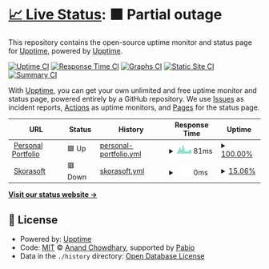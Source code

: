 # [📈 Live Status](https://demo.upptime.js.org): <!--live status--> **🟧 Partial outage**

This repository contains the open-source uptime monitor and status page for [Upptime](https://upptime.js.org), powered by [Upptime](https://github.com/upptime/upptime).

[![Uptime CI](https://github.com/upptime/upptime/workflows/Uptime%20CI/badge.svg)](https://github.com/upptime/upptime/actions?query=workflow%3A%22Uptime+CI%22)
[![Response Time CI](https://github.com/upptime/upptime/workflows/Response%20Time%20CI/badge.svg)](https://github.com/upptime/upptime/actions?query=workflow%3A%22Response+Time+CI%22)
[![Graphs CI](https://github.com/upptime/upptime/workflows/Graphs%20CI/badge.svg)](https://github.com/upptime/upptime/actions?query=workflow%3A%22Graphs+CI%22)
[![Static Site CI](https://github.com/upptime/upptime/workflows/Static%20Site%20CI/badge.svg)](https://github.com/upptime/upptime/actions?query=workflow%3A%22Static+Site+CI%22)
[![Summary CI](https://github.com/upptime/upptime/workflows/Summary%20CI/badge.svg)](https://github.com/upptime/upptime/actions?query=workflow%3A%22Summary+CI%22)

With [Upptime](https://upptime.js.org), you can get your own unlimited and free uptime monitor and status page, powered entirely by a GitHub repository. We use [Issues](https://github.com/upptime/upptime/issues) as incident reports, [Actions](https://github.com/upptime/upptime/actions) as uptime monitors, and [Pages](https://demo.upptime.js.org) for the status page.

<!--start: status pages-->
<!-- This summary is generated by Upptime (https://github.com/upptime/upptime) -->
<!-- Do not edit this manually, your changes will be overwritten -->
<!-- prettier-ignore -->
| URL | Status | History | Response Time | Uptime |
| --- | ------ | ------- | ------------- | ------ |
| <img alt="" src="https://icons.duckduckgo.com/ip3/rajat-kashyap-portfolio.vercel.app.ico" height="13"> [Personal Portfolio](https://rajat-kashyap-portfolio.vercel.app) | 🟩 Up | [personal-portfolio.yml](https://github.com/STRK-ND/sites_uptime/commits/HEAD/history/personal-portfolio.yml) | <details><summary><img alt="Response time graph" src="./graphs/personal-portfolio/response-time-week.png" height="20"> 81ms</summary><br><a href="https://demo.upptime.js.org/history/personal-portfolio"><img alt="Response time 81" src="https://img.shields.io/endpoint?url=https%3A%2F%2Fraw.githubusercontent.com%2FSTRK-ND%2Fsites_uptime%2FHEAD%2Fapi%2Fpersonal-portfolio%2Fresponse-time.json"></a><br><a href="https://demo.upptime.js.org/history/personal-portfolio"><img alt="24-hour response time 81" src="https://img.shields.io/endpoint?url=https%3A%2F%2Fraw.githubusercontent.com%2FSTRK-ND%2Fsites_uptime%2FHEAD%2Fapi%2Fpersonal-portfolio%2Fresponse-time-day.json"></a><br><a href="https://demo.upptime.js.org/history/personal-portfolio"><img alt="7-day response time 81" src="https://img.shields.io/endpoint?url=https%3A%2F%2Fraw.githubusercontent.com%2FSTRK-ND%2Fsites_uptime%2FHEAD%2Fapi%2Fpersonal-portfolio%2Fresponse-time-week.json"></a><br><a href="https://demo.upptime.js.org/history/personal-portfolio"><img alt="30-day response time 81" src="https://img.shields.io/endpoint?url=https%3A%2F%2Fraw.githubusercontent.com%2FSTRK-ND%2Fsites_uptime%2FHEAD%2Fapi%2Fpersonal-portfolio%2Fresponse-time-month.json"></a><br><a href="https://demo.upptime.js.org/history/personal-portfolio"><img alt="1-year response time 81" src="https://img.shields.io/endpoint?url=https%3A%2F%2Fraw.githubusercontent.com%2FSTRK-ND%2Fsites_uptime%2FHEAD%2Fapi%2Fpersonal-portfolio%2Fresponse-time-year.json"></a></details> | <details><summary><a href="https://demo.upptime.js.org/history/personal-portfolio">100.00%</a></summary><a href="https://demo.upptime.js.org/history/personal-portfolio"><img alt="All-time uptime 100.00%" src="https://img.shields.io/endpoint?url=https%3A%2F%2Fraw.githubusercontent.com%2FSTRK-ND%2Fsites_uptime%2FHEAD%2Fapi%2Fpersonal-portfolio%2Fuptime.json"></a><br><a href="https://demo.upptime.js.org/history/personal-portfolio"><img alt="24-hour uptime 100.00%" src="https://img.shields.io/endpoint?url=https%3A%2F%2Fraw.githubusercontent.com%2FSTRK-ND%2Fsites_uptime%2FHEAD%2Fapi%2Fpersonal-portfolio%2Fuptime-day.json"></a><br><a href="https://demo.upptime.js.org/history/personal-portfolio"><img alt="7-day uptime 100.00%" src="https://img.shields.io/endpoint?url=https%3A%2F%2Fraw.githubusercontent.com%2FSTRK-ND%2Fsites_uptime%2FHEAD%2Fapi%2Fpersonal-portfolio%2Fuptime-week.json"></a><br><a href="https://demo.upptime.js.org/history/personal-portfolio"><img alt="30-day uptime 100.00%" src="https://img.shields.io/endpoint?url=https%3A%2F%2Fraw.githubusercontent.com%2FSTRK-ND%2Fsites_uptime%2FHEAD%2Fapi%2Fpersonal-portfolio%2Fuptime-month.json"></a><br><a href="https://demo.upptime.js.org/history/personal-portfolio"><img alt="1-year uptime 100.00%" src="https://img.shields.io/endpoint?url=https%3A%2F%2Fraw.githubusercontent.com%2FSTRK-ND%2Fsites_uptime%2FHEAD%2Fapi%2Fpersonal-portfolio%2Fuptime-year.json"></a></details>
| <img alt="" src="https://icons.duckduckgo.com/ip3/skorasoft.com.ico" height="13"> [Skorasoft](https://skorasoft.com) | 🟥 Down | [skorasoft.yml](https://github.com/STRK-ND/sites_uptime/commits/HEAD/history/skorasoft.yml) | <details><summary><img alt="Response time graph" src="./graphs/skorasoft/response-time-week.png" height="20"> 0ms</summary><br><a href="https://demo.upptime.js.org/history/skorasoft"><img alt="Response time 0" src="https://img.shields.io/endpoint?url=https%3A%2F%2Fraw.githubusercontent.com%2FSTRK-ND%2Fsites_uptime%2FHEAD%2Fapi%2Fskorasoft%2Fresponse-time.json"></a><br><a href="https://demo.upptime.js.org/history/skorasoft"><img alt="24-hour response time 0" src="https://img.shields.io/endpoint?url=https%3A%2F%2Fraw.githubusercontent.com%2FSTRK-ND%2Fsites_uptime%2FHEAD%2Fapi%2Fskorasoft%2Fresponse-time-day.json"></a><br><a href="https://demo.upptime.js.org/history/skorasoft"><img alt="7-day response time 0" src="https://img.shields.io/endpoint?url=https%3A%2F%2Fraw.githubusercontent.com%2FSTRK-ND%2Fsites_uptime%2FHEAD%2Fapi%2Fskorasoft%2Fresponse-time-week.json"></a><br><a href="https://demo.upptime.js.org/history/skorasoft"><img alt="30-day response time 0" src="https://img.shields.io/endpoint?url=https%3A%2F%2Fraw.githubusercontent.com%2FSTRK-ND%2Fsites_uptime%2FHEAD%2Fapi%2Fskorasoft%2Fresponse-time-month.json"></a><br><a href="https://demo.upptime.js.org/history/skorasoft"><img alt="1-year response time 0" src="https://img.shields.io/endpoint?url=https%3A%2F%2Fraw.githubusercontent.com%2FSTRK-ND%2Fsites_uptime%2FHEAD%2Fapi%2Fskorasoft%2Fresponse-time-year.json"></a></details> | <details><summary><a href="https://demo.upptime.js.org/history/skorasoft">15.06%</a></summary><a href="https://demo.upptime.js.org/history/skorasoft"><img alt="All-time uptime 15.06%" src="https://img.shields.io/endpoint?url=https%3A%2F%2Fraw.githubusercontent.com%2FSTRK-ND%2Fsites_uptime%2FHEAD%2Fapi%2Fskorasoft%2Fuptime.json"></a><br><a href="https://demo.upptime.js.org/history/skorasoft"><img alt="24-hour uptime 15.06%" src="https://img.shields.io/endpoint?url=https%3A%2F%2Fraw.githubusercontent.com%2FSTRK-ND%2Fsites_uptime%2FHEAD%2Fapi%2Fskorasoft%2Fuptime-day.json"></a><br><a href="https://demo.upptime.js.org/history/skorasoft"><img alt="7-day uptime 15.06%" src="https://img.shields.io/endpoint?url=https%3A%2F%2Fraw.githubusercontent.com%2FSTRK-ND%2Fsites_uptime%2FHEAD%2Fapi%2Fskorasoft%2Fuptime-week.json"></a><br><a href="https://demo.upptime.js.org/history/skorasoft"><img alt="30-day uptime 15.06%" src="https://img.shields.io/endpoint?url=https%3A%2F%2Fraw.githubusercontent.com%2FSTRK-ND%2Fsites_uptime%2FHEAD%2Fapi%2Fskorasoft%2Fuptime-month.json"></a><br><a href="https://demo.upptime.js.org/history/skorasoft"><img alt="1-year uptime 15.06%" src="https://img.shields.io/endpoint?url=https%3A%2F%2Fraw.githubusercontent.com%2FSTRK-ND%2Fsites_uptime%2FHEAD%2Fapi%2Fskorasoft%2Fuptime-year.json"></a></details>

<!--end: status pages-->

[**Visit our status website →**](https://demo.upptime.js.org)

## 📄 License

- Powered by: [Upptime](https://github.com/upptime/upptime)
- Code: [MIT](./LICENSE) © [Anand Chowdhary](https://anandchowdhary.com), supported by [Pabio](https://pabio.com)
- Data in the `./history` directory: [Open Database License](https://opendatacommons.org/licenses/odbl/1-0/)
